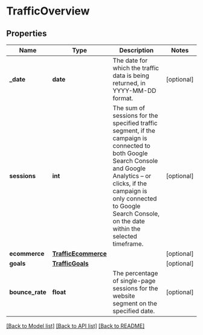 # TrafficOverview

## Properties
Name | Type | Description | Notes
------------ | ------------- | ------------- | -------------
**_date** | **date** | The date for which the traffic data is being returned, in YYYY-MM-DD format. | [optional] 
**sessions** | **int** | The sum of sessions for the specified traffic segment, if the campaign is connected to both Google Search Console and Google Analytics – or clicks, if the campaign is only connected to Google Search Console, on the date within the selected timeframe. | [optional] 
**ecommerce** | [**TrafficEcommerce**](TrafficEcommerce.md) |  | [optional] 
**goals** | [**TrafficGoals**](TrafficGoals.md) |  | [optional] 
**bounce_rate** | **float** | The percentage of single-page sessions for the website segment on the specified date. | [optional] 

[[Back to Model list]](../README.md#documentation-for-models) [[Back to API list]](../README.md#documentation-for-api-endpoints) [[Back to README]](../README.md)

